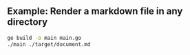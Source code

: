 ## Example: Render a markdown file in any directory
```sh
go build -o main main.go
./main ./target/document.md
```